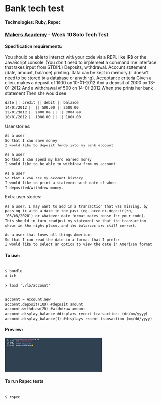 # Bank tech test

#### Technologies: Ruby, Rspec

### [Makers Academy](https://makers.tech/) - Week 10 Solo Tech Test

#### Specification requirements:

You should be able to interact with your code via a REPL like IRB or the JavaScript console. (You don't need to implement a command line interface that takes input from STDIN.)
Deposits, withdrawal.
Account statement (date, amount, balance) printing.
Data can be kept in memory (it doesn't need to be stored to a database or anything).
Acceptance criteria
Given a client makes a deposit of 1000 on 10-01-2012
And a deposit of 2000 on 13-01-2012
And a withdrawal of 500 on 14-01-2012
When she prints her bank statement
Then she would see

```
date || credit || debit || balance
14/01/2012 || || 500.00 || 2500.00
13/01/2012 || 2000.00 || || 3000.00
10/01/2012 || 1000.00 || || 1000.00

```

User stories:

```
As a user
So that I can save money
I would like to deposit funds into my bank account
```

```
As a user
So that I can spend my hard earned money
I would like to be able to withdraw from my account
```

```
As a user
So that I can see my account history
I would like to print a statement with date of when
I deposited/withdrew money.
```

Extra user stories:

```
As a user, I may want to add in a transaction that was missing, by passing it with a date in the past (eg. account.deposit(50, ’03/08/2020’) or whatever date format makes sense for your code).
This should in turn readjust my statement so that the transaction shows in the right place, and the balances are still correct.
```

```
As a user that loves all things American
So that I can read the date in a format that I prefer
I would like to select an option to view the date in American format
```

#### To use:

```

$ bundle
$ irb

> load './lb/account'

```

```

account = Account.new
account.deposit(100) #deposit amount
account.withdraw(20) #withdraw amount
account.display_balance #displays recent transactions (dd/mm/yyyy)
account.display_balance(1) #displays recent transaction (mm/dd/yyyy)

```

#### Preview:

<img src='./images/bank.gif'>

#### To run Rspec tests:

```

$ rspec

```
